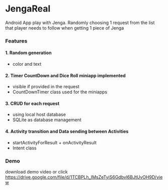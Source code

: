 # JengaReal
Android App play with Jenga.
Randomly choosing 1 request from the list that player needs to follow when getting 1 piece of Jenga

### Features
  #### 1. Random generation
  - color and text
  #### 2. Timer CountDown and Dice Roll miniapp implemented
  - visible if provided in the request
  - CountDownTimer class used for the miniapps
  #### 3. CRUD for each request
  - using local host database
  - SQLite as database management
  #### 4. Activity transition and Data sending between Activities
  - startActivityForResult + onActivityResult
  - Intent class

### Demo
download demo video or click https://drive.google.com/file/d/1TCBPLh_IMsZeTyiS6Gdbvl6BJtUvOH9D/view
